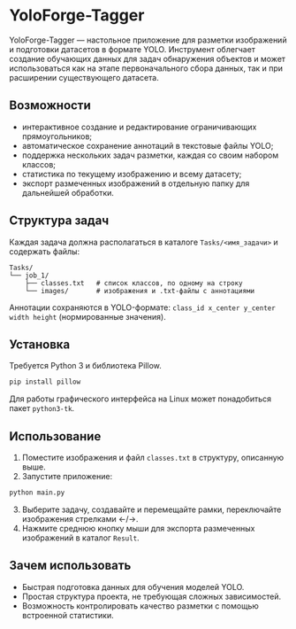 # YoloForge-Tagger

YoloForge-Tagger — настольное приложение для разметки изображений и подготовки датасетов в формате YOLO. Инструмент облегчает создание обучающих данных для задач обнаружения объектов и может использоваться как на этапе первоначального сбора данных, так и при расширении существующего датасета.

## Возможности
- интерактивное создание и редактирование ограничивающих прямоугольников;
- автоматическое сохранение аннотаций в текстовые файлы YOLO;
- поддержка нескольких задач разметки, каждая со своим набором классов;
- статистика по текущему изображению и всему датасету;
- экспорт размеченных изображений в отдельную папку для дальнейшей обработки.

## Структура задач
Каждая задача должна располагаться в каталоге `Tasks/<имя_задачи>` и содержать файлы:

```
Tasks/
└── job_1/
    ├── classes.txt   # список классов, по одному на строку
    └── images/       # изображения и .txt-файлы с аннотациями
```

Аннотации сохраняются в YOLO-формате: `class_id x_center y_center width height` (нормированные значения).

## Установка
Требуется Python 3 и библиотека Pillow.

```bash
pip install pillow
```

Для работы графического интерфейса на Linux может понадобиться пакет `python3-tk`.

## Использование
1. Поместите изображения и файл `classes.txt` в структуру, описанную выше.
2. Запустите приложение:

```bash
python main.py
```

3. Выберите задачу, создавайте и перемещайте рамки, переключайте изображения стрелками ←/→.
4. Нажмите среднюю кнопку мыши для экспорта размеченных изображений в каталог `Result`.

## Зачем использовать
- Быстрая подготовка данных для обучения моделей YOLO.
- Простая структура проекта, не требующая сложных зависимостей.
- Возможность контролировать качество разметки с помощью встроенной статистики.
